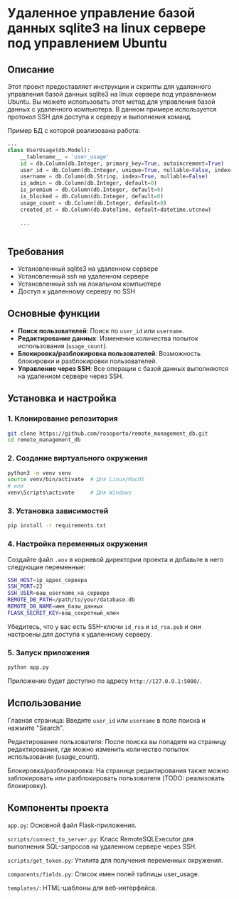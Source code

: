# Удаленное управление базой данных sqlite3 на linux сервере под управлением Ubuntu


## Описание

Этот проект предоставляет инструкции и скрипты для удаленного управления базой данных sqlite3 на linux сервере под управлением Ubuntu. Вы можете использовать этот метод для управления базой данных с удаленного компьютера. В данном примере используется протокол SSH для доступа к серверу и выполнения команд.

Пример БД с которой реализована работа:
```python
...
class UserUsage(db.Model):
    __tablename__ = 'user_usage'
    id = db.Column(db.Integer, primary_key=True, autoincrement=True)
    user_id = db.Column(db.Integer, unique=True, nullable=False, index=True)
    username = db.Column(db.String, index=True, nullable=False)
    is_admin = db.Column(db.Integer, default=0)
    is_premium = db.Column(db.Integer, default=0)
    is_blocked = db.Column(db.Integer, default=0)
    usage_count = db.Column(db.Integer, default=0)
    created_at = db.Column(db.DateTime, default=datetime.utcnow)
    
    ...
 
  ```


## Требования

- Установленный sqlite3 на удаленном сервере
- Установленный ssh на удаленном сервере
- Установленный ssh на локальном компьютере
- Доступ к удаленному серверу по SSH


## Основные функции

- **Поиск пользователей**: Поиск по `user_id` или `username`.
- **Редактирование данных**: Изменение количества попыток использования (`usage_count`).
- **Блокировка/разблокировка пользователей**: Возможность блокировки и разблокировки пользователей.
- **Управление через SSH**: Все операции с базой данных выполняются на удаленном сервере через SSH.


## Установка и настройка

### 1. Клонирование репозитория

```bash
git clone https://github.com/rosoporto/remote_management_db.git
cd remote_management_db
```

### 2. Создание виртуального окружения

```bash
python3 -m venv venv
source venv/bin/activate  # Для Linux/MacOS
# или
venv\Scripts\activate     # Для Windows
```

### 3. Установка зависимостей

```bash
pip install -r requirements.txt
```

### 4. Настройка переменных окружения

Создайте файл `.env` в корневой директории проекта и добавьте в него следующие переменные:

```bash
SSH_HOST=ip_адрес_сервера
SSH_PORT=22
SSH_USER=ваш_username_на_сервере
REMOTE_DB_PATH=/path/to/your/database.db
REMOTE_DB_NAME=имя_базы_данных
FLASK_SECRET_KEY=ваш_секретный_ключ
```

Убедитесь, что у вас есть SSH-ключи `id_rsa` и `id_rsa.pub` и они настроены для доступа к удаленному серверу.

### 5. Запуск приложения

```bash
python app.py
```

Приложение будет доступно по адресу `http://127.0.0.1:5000/`.


## Использование

Главная страница: Введите `user_id` или `username` в поле поиска и нажмите "Search".

Редактирование пользователя: После поиска вы попадете на страницу редактирования, где можно изменить количество попыток использования (usage_count).

Блокировка/разблокировка: На странице редактирования также можно заблокировать или разблокировать пользователя (TODO: реализовать блокировку).


## Компоненты проекта

`app.py`: Основной файл Flask-приложения.

`scripts/connect_to_server.py`: Класс RemoteSQLExecutor для выполнения SQL-запросов на удаленном сервере через SSH.

`scripts/get_token.py`: Утилита для получения переменных окружения.

`components/fields.py`: Список имен полей таблицы user_usage.

`templates/`: HTML-шаблоны для веб-интерфейса.